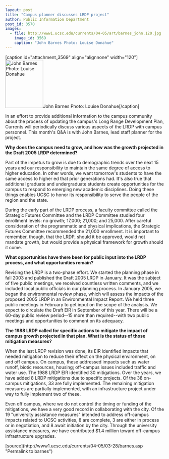 ```yaml
---
layout: post
title: "Campus planner discusses LRDP project"
author: Public Information Department
post_id: 3570
images:
  - file: http://www1.ucsc.edu/currents/04-05/art/barnes_john.120.jpg
    image_id: 3569
    caption: "John Barnes Photo: Louise Donahue"
---
```


[caption id="attachment_3569" align="alignnone" width="120"]<a href="http://localhost/mysite/wp-content/uploads/2005/03/barnes_john.120.jpg"><img class="size-full wp-image-3569" src="http://localhost/mysite/wp-content/uploads/2005/03/barnes_john.120.jpg" alt="John Barnes Photo: Louise Donahue" width="120" height="152" /></a>John Barnes Photo: Louise Donahue[/caption]
<a name="content" id="content"></a>
<p>
  In an effort to provide additional information to the campus community about the process of updating the campus's Long Range Development Plan, Currents will periodically discuss various aspects of the LRDP with campus personnel. This month's Q&amp;A is with John Barnes, lead staff planner for the project.
</p>
<p>
  <b>Why does the campus need to grow, and how was the growth projected in the Draft 2005 LRDP determined?</b>
</p>
<p>
  Part of the impetus to grow is due to demographic trends over the next 15 years and our responsibility to maintain the same degree of access to higher education. In other words, we want tomorrow's students to have the same access to higher ed that prior generations had. It's also true that additional graduate and undergraduate students create opportunities for the campus to respond to emerging new academic disciplines. Doing these things enables UCSC to honor its responsibility to serve the people of the region and the state.
</p>
<p>
  During the early part of the LRDP process, a faculty committee called the Strategic Futures Committee and the LRDP Committee studied four enrollment levels: no growth; 17,000; 21,000; and 25,000. After careful consideration of the programmatic and physical implications, the Strategic Futures Committee recommended the 21,000 enrollment. It is important to remember, though, that the LRDP, should it be approved, would not mandate growth, but would provide a physical framework for growth should it come.
</p>
<p>
  <b>What opportunities have there been for public input into the LRDP process, and what opportunities remain?</b>
</p>
<p>
  Revising the LRDP is a two-phase effort. We started the planning phase in fall 2003 and published the Draft 2005 LRDP in January. It was the subject of five public meetings, we received countless written comments, and we included local public officials in our planning process. In January 2005, we began the environmental review phase, which will assess the impacts of the proposed 2005 LRDP in an Environmental Impact Report. We held three public meetings in February to get input on the scope of the analysis. We expect to circulate the Draft EIR in September of this year. There will be a 60-day public review period--15 more than required--with two public meetings and opportunities to comment on its adequacy.
</p>
<p>
  <b>The 1988 LRDP called for specific actions to mitigate the impact of campus growth projected in that plan. What is the status of those mitigation measures?</b>
</p>
<p>
  When the last LRDP revision was done, its EIR identified impacts that needed mitigation to reduce their effect on the physical environment, on and off campus. On campus, these addressed impacts such as water runoff, biotic resources, housing; off-campus issues included traffic and water use. The 1988 LRDP EIR identified 30 mitigations. Over the years, we have added 8 LRDP mitigations due to specific projects. Of the 38 on-campus mitigations, 33 are fully implemented. The remaining mitigation measures are partially implemented, with an infrastructure project under way to fully implement two of these.
</p>
<p>
  Even off campus, where we do not control the timing or funding of the mitigations, we have a very good record in collaborating with the city. Of the 19 "university assistance measures" intended to address off-campus impacts related to UCSC activities, 8 are complete, 3 are either in process or in negotiation, and 8 await initiation by the city. Through the university assistance measures, we have contributed $1.4 million toward off-campus infrastructure upgrades.
</p>
[source](http://www1.ucsc.edu/currents/04-05/03-28/barnes.asp "Permalink to barnes")
